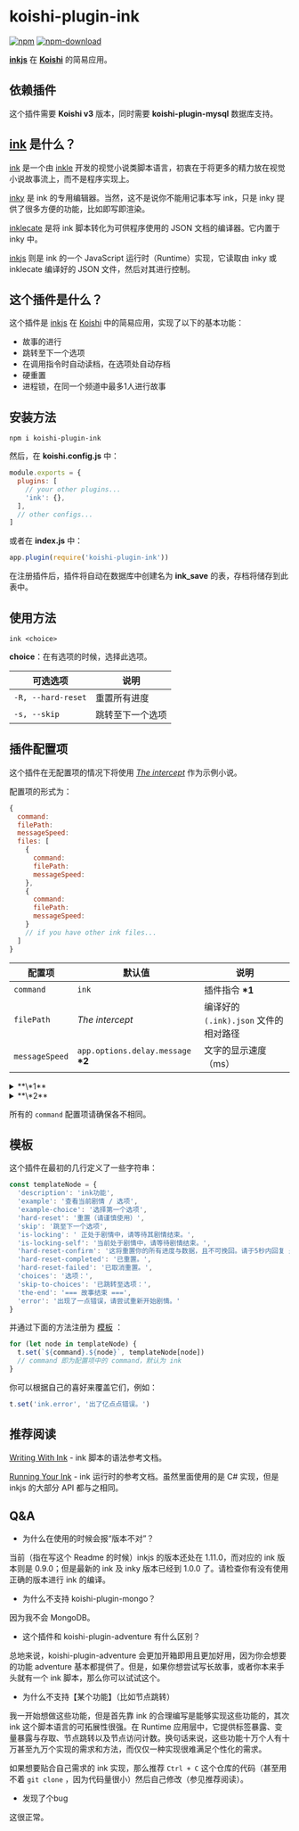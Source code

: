 # koishi-plugin-ink

[![npm](https://img.shields.io/npm/v/koishi-plugin-ink?style=flat-square)](https://www.npmjs.com/package/koishi-plugin-ink)
[![npm-download](https://img.shields.io/npm/dw/koishi-plugin-ink?style=flat-square)](https://www.npmjs.com/package/koishi-plugin-ink)

**[inkjs](https://github.com/y-lohse/inkjs)** 在 **[Koishi](https://github.com/koishijs/koishi)** 的简易应用。

## 依赖插件

这个插件需要 **Koishi v3** 版本，同时需要 **koishi-plugin-mysql** 数据库支持。

## [ink](https://github.com/inkle/ink) 是什么？

[ink](https://github.com/inkle/ink) 是一个由 [inkle](https://www.inklestudios.com/) 开发的视觉小说类脚本语言，初衷在于将更多的精力放在视觉小说故事流上，而不是程序实现上。

[inky](https://github.com/inkle/inky) 是 ink 的专用编辑器。当然，这不是说你不能用记事本写 ink，只是 inky 提供了很多方便的功能，比如即写即渲染。

[inklecate](https://github.com/inkle/ink/releasaes) 是将 ink 脚本转化为可供程序使用的 JSON 文档的编译器。它内置于 inky 中。

[inkjs](https://github.com/y-lohse/inkjs) 则是 ink 的一个 JavaScript 运行时（Runtime）实现，它读取由 inky 或 inklecate 编译好的 JSON 文件，然后对其进行控制。

## 这个插件是什么？

这个插件是 [inkjs](https://github.com/y-lohse/inkjs) 在 [Koishi](https://github.com/koishijs/koishi) 中的简易应用，实现了以下的基本功能：

- 故事的进行
- 跳转至下一个选项
- 在调用指令时自动读档，在选项处自动存档
- 硬重置
- 进程锁，在同一个频道中最多1人进行故事

## 安装方法

```shell
npm i koishi-plugin-ink
```

然后，在 **koishi.config.js** 中：

```js
module.exports = {
  plugins: [
    // your other plugins...
    'ink': {},
  ],
  // other configs...
]
```

或者在 **index.js** 中：

```js
app.plugin(require('koishi-plugin-ink'))
```

在注册插件后，插件将自动在数据库中创建名为 **ink_save** 的表，存档将储存到此表中。

## 使用方法

```
ink <choice>
```

**choice**：在有选项的时候，选择此选项。

| 可选选项           | 说明             |
| ------------------ | ---------------- |
| `-R, --hard-reset` | 重置所有进度     |
| `-s, --skip`       | 跳转至下一个选项 |

## 插件配置项

这个插件在无配置项的情况下将使用 *[The intercept](https://www.inklestudios.com/ink/theintercept/)* 作为示例小说。

配置项的形式为：

```js
{
  command:
  filePath:
  messageSpeed:
  files: [
    {
      command:
      filePath:
      messageSpeed:
    },
    {
      command:
      filePath:
      messageSpeed:
    }
    // if you have other ink files...
  ]
}
```

| 配置项           | 默认值  | 说明                                                         |
| ---------------- | ------- | ------------------------------------------------------------ |
| `command`        | `ink`       | 插件指令 **\*1**                             |
| `filePath`     | *The intercept*   | 编译好的 `(.ink).json` 文件的相对路径 |
| `messageSpeed` | `app.options.delay.message` **\*2** | 文字的显示速度（ms） |

<details>
<summary> **\*1** </summary>

修改此配置项将将使上文中所有的 `ink` 替换为所配置的字符串。例如，配置 `command: 'sample'`  会导致指令变为 `sample` ，创建的表变为 `sample_save` ，注册的模板（后述）变为 `sample.description` 、 `sample.example` 等。

此配置项也支持设置为 Koishi 的链式子指令，但是请注意，由于使用了数据库，子指令的最后一项只能为层级式，且不能包含数据库表名不支持的字符。

例如，配置 `command: 'lorem/ipsum'` 会创建表 `ipsum_save` ，这是没有问题的；但是配置 `command: 'lorem.ipsum'` 则会出现在 `lorem` 库内创建 `ipsum_save` 表的情况，这在大多数情况下是不被期望的。

</details>

<details>
<summary> **\*2**  </summary> 

这个值当在 `App` 中没有配置时的默认值为 100，即 0.1秒。

</details>

所有的 `command` 配置项请确保各不相同。

## 模板

这个插件在最初的几行定义了一些字符串：

```js
const templateNode = {
  'description': 'ink功能',
  'example': '查看当前剧情 / 选项',
  'example-choice': '选择第一个选项',
  'hard-reset': '重置（请谨慎使用）',
  'skip': '跳至下一个选项',
  'is-locking': ' 正处于剧情中，请等待其剧情结束。',
  'is-locking-self': '当前处于剧情中，请等待剧情结束。',
  'hard-reset-confirm': '这将重置你的所有进度与数据，且不可挽回。请于5秒内回复 是 或 y(es) 以确认。',
  'hard-reset-completed': '已重置。',
  'hard-reset-failed': '已取消重置。',
  'choices': '选项：',
  'skip-to-choices': '已跳转至选项：',
  'the-end': '=== 故事结束 ===',
  'error': '出现了一点错误，请尝试重新开始剧情。'
}
```

并通过下面的方法注册为 [模板](https://koishi.js.org/api/utils.html#模板操作)  ：

```js
for (let node in templateNode) {
  t.set(`${command}.${node}`, templateNode[node])
  // command 即为配置项中的 command，默认为 ink
}
```

你可以根据自己的喜好来覆盖它们，例如：

```js
t.set('ink.error', '出了亿点点错误。')
```

## 推荐阅读

[Writing With Ink](https://github.com/inkle/ink/blob/master/Documentation/WritingWithInk.md) - ink 脚本的语法参考文档。

[Running Your Ink](https://github.com/inkle/ink/blob/master/Documentation/RunningYourInk.md) - ink 运行时的参考文档。虽然里面使用的是 C# 实现，但是 inkjs 的大部分 API 都与之相同。

## Q&A

- 为什么在使用的时候会报“版本不对”？

当前（指在写这个 Readme 的时候）inkjs 的版本还处在 1.11.0，而对应的 ink 版本则是 0.9.0；但是最新的 ink 及 inky 版本已经到 1.0.0 了。请检查你有没有使用正确的版本进行 ink 的编译。

- 为什么不支持 koishi-plugin-mongo？

因为我不会 MongoDB。

- 这个插件和 koishi-plugin-adventure 有什么区别？

总地来说，koishi-plugin-adventure 会更加开箱即用且更加好用，因为你会想要的功能 adventure 基本都提供了。但是，如果你想尝试写长故事，或者你本来手头就有一个 ink 脚本，那么你可以试试这个。

- 为什么不支持【某个功能】（比如节点跳转）

我一开始想做这些功能，但是首先靠 ink 的合理编写是能够实现这些功能的，其次 ink 这个脚本语言的可拓展性很强。在 Runtime 应用层中，它提供标签暴露、变量暴露与存取、节点跳转以及节点访问计数。换句话来说，这些功能十万个人有十万甚至九万个实现的需求和方法，而仅仅一种实现很难满足个性化的需求。

如果想要贴合自己需求的 ink 实现，那么推荐 `Ctrl + C` 这个仓库的代码（甚至用不着 `git clone` ，因为代码量很小）然后自己修改（参见推荐阅读）。

- 发现了个bug

这很正常。